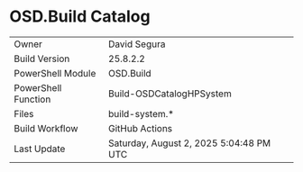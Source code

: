 ﻿# OSD.Build Catalog

| | |
|-|-|
| Owner | David Segura |
| Build Version | 25.8.2.2 |
| PowerShell Module | OSD.Build |
| PowerShell Function | Build-OSDCatalogHPSystem |
| Files | build-system.* |
| Build Workflow | GitHub Actions |
| Last Update | Saturday, August 2, 2025 5:04:48 PM UTC |
